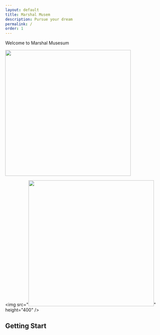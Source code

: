 ```yaml
---
layout: default
title: Marshal Musem
description: Pursue your dream
permalink: /
order: 1
---
```



Welcome to Marshal Musesum 


<img src="https://www.marshallfoundation.org/museum/wp-content/uploads/sites/21/2018/11/MarshallFoundation102418_018-1-1-e1541104538731.jpg" height="400" />

<img src="<img src="https://www.marshallfoundation.org/museum/wp-content/uploads/sites/21/2018/11/MarshallFoundation102418_018-1-1-e1541104538731.jpg" height="400" />" height="400" />

## Getting Start

